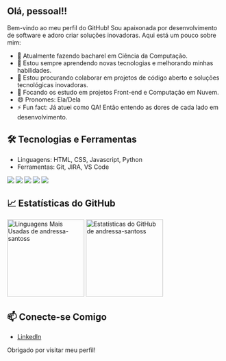 ## Olá, pessoal!!

Bem-vindo ao meu perfil do GitHub! Sou apaixonada por desenvolvimento de software e adoro criar soluções inovadoras. Aqui está um pouco sobre mim:

- 📖 Atualmente fazendo bacharel em Ciência da Computação.
- 🌱 Estou sempre aprendendo novas tecnologias e melhorando minhas habilidades.
- 👯 Estou procurando colaborar em projetos de código aberto e soluções tecnológicas inovadoras.
- 💬 Focando os estudo em projetos Front-end e Computação em Nuvem.
- 😄 Pronomes: Ela/Dela
- ⚡ Fun fact: Já atuei como QA! Então entendo as dores de cada lado em desenvolvimento.

## 🛠️ Tecnologias e Ferramentas
- Linguagens: HTML, CSS, Javascript, Python
- Ferramentas: Git, JIRA, VS Code
<div dir="auto">
  <a target="_blank" rel="noopener noreferrer nofollow" href="https://camo.githubusercontent.com/94c696b637d23e86f40db70d0bebfe70f81b20f8d150c1eebe7b889bda40ad01/68747470733a2f2f696d672e736869656c64732e696f2f62616467652f48544d4c352d6635363332303f7374796c653d666f722d7468652d6261646765266c6f676f3d68746d6c35266c6f676f436f6c6f723d7768697465"><img src="https://camo.githubusercontent.com/94c696b637d23e86f40db70d0bebfe70f81b20f8d150c1eebe7b889bda40ad01/68747470733a2f2f696d672e736869656c64732e696f2f62616467652f48544d4c352d6635363332303f7374796c653d666f722d7468652d6261646765266c6f676f3d68746d6c35266c6f676f436f6c6f723d7768697465" data-canonical-src="https://img.shields.io/badge/HTML5-f56320?style=for-the-badge&amp;logo=html5&amp;logoColor=white" style="max-width: 100%;"></a>
  <a target="_blank" rel="noopener noreferrer nofollow" href="https://camo.githubusercontent.com/7bbafdd7b3d78cce251b98d5bf23d31d9eb0814443848e255867cb5c48ca36d3/68747470733a2f2f696d672e736869656c64732e696f2f62616467652f435353332d3230373966353f7374796c653d666f722d7468652d6261646765266c6f676f3d63737333266c6f676f436f6c6f723d7768697465"><img src="https://camo.githubusercontent.com/7bbafdd7b3d78cce251b98d5bf23d31d9eb0814443848e255867cb5c48ca36d3/68747470733a2f2f696d672e736869656c64732e696f2f62616467652f435353332d3230373966353f7374796c653d666f722d7468652d6261646765266c6f676f3d63737333266c6f676f436f6c6f723d7768697465" data-canonical-src="https://img.shields.io/badge/CSS3-2079f5?style=for-the-badge&amp;logo=css3&amp;logoColor=white" style="max-width: 100%;"></a>
  <a target="_blank" rel="noopener noreferrer nofollow" href="https://camo.githubusercontent.com/814919067146885cb1507edc2fcba726bbc2f8fba39aaa1d6ec802081c7a6094/68747470733a2f2f696d672e736869656c64732e696f2f62616467652f4a6176615363726970742d6430643032663f7374796c653d666f722d7468652d6261646765266c6f676f3d6a617661736372697074266c6f676f436f6c6f723d626c61636b"><img src="https://camo.githubusercontent.com/814919067146885cb1507edc2fcba726bbc2f8fba39aaa1d6ec802081c7a6094/68747470733a2f2f696d672e736869656c64732e696f2f62616467652f4a6176615363726970742d6430643032663f7374796c653d666f722d7468652d6261646765266c6f676f3d6a617661736372697074266c6f676f436f6c6f723d626c61636b" data-canonical-src="https://img.shields.io/badge/JavaScript-d0d02f?style=for-the-badge&amp;logo=javascript&amp;logoColor=black" style="max-width: 100%;"></a>
  <a target="_blank" rel="noopener noreferrer nofollow" href="https://camo.githubusercontent.com/c7cce59db74665ef2778cac295449efb7bfec5f679156a035fb01e0e0d50341d/68747470733a2f2f696d672e736869656c64732e696f2f62616467652f4769746875622d3161316532313f7374796c653d666f722d7468652d6261646765266c6f676f3d676974687562266c6f676f436f6c6f723d7768697465"><img src="https://camo.githubusercontent.com/c7cce59db74665ef2778cac295449efb7bfec5f679156a035fb01e0e0d50341d/68747470733a2f2f696d672e736869656c64732e696f2f62616467652f4769746875622d3161316532313f7374796c653d666f722d7468652d6261646765266c6f676f3d676974687562266c6f676f436f6c6f723d7768697465" data-canonical-src="https://img.shields.io/badge/Github-1a1e21?style=for-the-badge&amp;logo=github&amp;logoColor=white" style="max-width: 100%;"></a>
  <img src = https://img.shields.io/badge/Python-FFD43B?style=for-the-badge&logo=python&logoColor=blue </div></img>
  

      
## 📈 Estatísticas do GitHub

<img height="180em" src="https://github-readme-stats.vercel.app/api/top-langs/?username=andressa-santoss&layout=compact&langs_count=7&theme=dracula" alt="Linguagens Mais Usadas de andressa-santoss" style="max-width: 100%;">
<img height="180em" src="https://github-readme-stats.vercel.app/api?username=andressa-santoss&show_icons=true&theme=dracula&include_all_commits=true&count_private=true" alt="Estatísticas do GitHub de andressa-santoss" style="max-width: 100%;">


## 📫 Conecte-se Comigo
- [LinkedIn](https://www.linkedin.com/in/andressa-santos-ab2881169)

Obrigado por visitar meu perfil!
